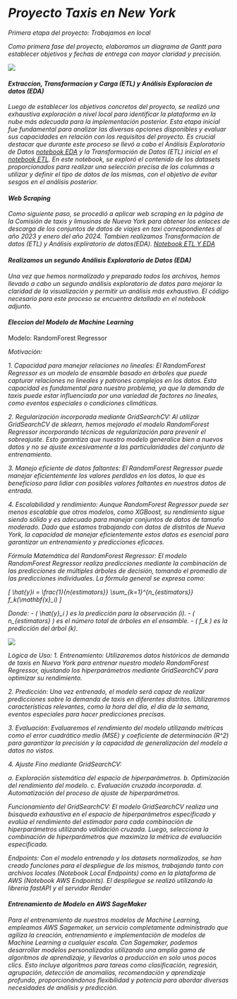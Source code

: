 # *Proyecto Taxis en New York*

*Primera etapa del proyecto: Trabajamos en local*

*Como primera fase del proyecto, elaboramos un diagrama de Gantt para establecer objetivos y fechas de entrega con mayor claridad y precisión.*

![](https://github.com/titolup/Taxis-en-NYC-Sostenibilidad-y-Eficiencia/blob/main/1-Nube/Imagenes%20AWS/WhatsApp%20Image%202024-04-11%20at%2011.16.37.jpeg)


#### *Extraccion, Transformacion y Carga (ETL) y Análisis Exploracion de datos (EDA)*

*Luego de establecer los objetivos concretos del proyecto, se realizó una exhaustiva exploración a nivel local para identificar la plataforma en la nube más adecuada para la implementación posterior. Esta etapa inicial fue fundamental para analizar las diversas opciones disponibles y evaluar sus capacidades en relación con los requisitos del proyecto. Es crucial destacar que durante este proceso se llevó a cabo el Análisis Exploratorio de Datos [notebook EDA](https://github.com/MAYKJOEL/Taxis-en-NYC-Sostenibilidad-y-Eficiencia/blob/main/0-Local/2-EDA/EDA.ipynb) y la Transformación de Datos (ETL) inicial en el [notebook ETL](https://github.com/MAYKJOEL/Taxis-en-NYC-Sostenibilidad-y-Eficiencia/tree/main/0-Local/1-ETL). En este notebook, se exploró el contenido de los datasets proporcionados para realizar una selección precisa de las columnas a utilizar y definir el tipo de datos de las mismas, con el objetivo de evitar sesgos en el análisis posterior.*


#### *Web Scraping*

*Como siguiente paso, se procedió a aplicar web scraping en la página de la Comisión de taxis y limusinas de Nueva York para obtener los enlaces de descarga de los conjuntos de datos de viajes en taxi correspondientes al año 2023 y enero del año 2024. Tambien realizamos Transformacion de datos (ETL) y Análisis expliratorio de datos(EDA). [Notebook ETL Y EDA](https://github.com/MAYKJOEL/Taxis-en-NYC-Sostenibilidad-y-Eficiencia/tree/main/0-Local/0-DataSets/2-DatosProporcionadosConETL)*

#### *Realizamos un segundo Análisis Exploratorio de Datos (EDA)*

*Una vez que hemos normalizado y preparado todos los archivos, hemos llevado a cabo un segundo análisis exploratorio de datos para mejorar la claridad de la visualización y permitir un análisis más exhaustivo. El código necesario para este proceso se encuentra detallado en el notebook adjunto.*

#### *Eleccion del Modelo de Machine Learning*


Modelo: RandomForest Regressor

*Motivación:*

*1. Capacidad para manejar relaciones no lineales:*
*El RandomForest Regressor es un modelo de ensamble basado en árboles que puede capturar relaciones no lineales y patrones complejos en los datos. Esta capacidad es fundamental para nuestro problema, ya que la demanda de taxis puede estar influenciada por una variedad de factores no lineales, como eventos especiales o condiciones climáticas.*

*2. Regularización incorporada mediante GridSearchCV:*
*Al utilizar GridSearchCV de sklearn, hemos mejorado el modelo RandomForest Regressor incorporando técnicas de regularización para prevenir el sobreajuste. Esto garantiza que nuestro modelo generalice bien a nuevos datos y no se ajuste excesivamente a las particularidades del conjunto de entrenamiento.*

*3. Manejo eficiente de datos faltantes:*
*El RandomForest Regressor puede manejar eficientemente los valores perdidos en los datos, lo que es beneficioso para lidiar con posibles valores faltantes en nuestros datos de entrada.*

*4. Escalabilidad y rendimiento:*
*Aunque RandomForest Regressor puede ser menos escalable que otros modelos, como XGBoost, su rendimiento sigue siendo sólido y es adecuado para manejar conjuntos de datos de tamaño moderado. Dado que estamos trabajando con datos de distritos de Nueva York, la capacidad de manejar eficientemente estos datos es esencial para garantizar un entrenamiento y predicciones eficaces.*

*Fórmula Matemática del RandomForest Regressor:*
*El modelo RandomForest Regressor realiza predicciones mediante la combinación de las predicciones de múltiples árboles de decisión, tomando el promedio de las predicciones individuales. La fórmula general se expresa como:*

*\[ \hat{y}_i = \frac{1}{n_{estimators}} \sum_{k=1}^{n_{estimators}} f_k(\mathbf{x}_i) \]*

*Donde:*
*- \( \hat{y}_i \) es la predicción para la observación \(i\).*
*- \( n_{estimators} \) es el número total de árboles en el ensamble.*
*- \( f_k \) es la predicción del árbol \(k\).*

![](https://github.com/titolup/Taxis-en-NYC-Sostenibilidad-y-Eficiencia/blob/main/1-Nube/Imagenes%20AWS/Captura%20de%20pantalla%20(108).png)

*Lógica de Uso:*
*1. Entrenamiento:*
*Utilizaremos datos históricos de demanda de taxis en Nueva York para entrenar nuestro modelo RandomForest Regressor, ajustando los hiperparámetros mediante GridSearchCV para optimizar su rendimiento.*

*2. Predicción:*
*Una vez entrenado, el modelo será capaz de realizar predicciones sobre la demanda de taxis en diferentes distritos. Utilizaremos características relevantes, como la hora del día, el día de la semana, eventos especiales para hacer predicciones precisas.*

*3. Evaluación:*
*Evaluaremos el rendimiento del modelo utilizando métricas como el error cuadrático medio (MSE) y coeficiente de determinación (R^2) para garantizar la precisión y la capacidad de generalización del modelo a datos no vistos.*

*4. Ajuste Fino mediante GridSearchCV:*

*a. Exploración sistemática del espacio de hiperparámetros.*
*b. Optimización del rendimiento del modelo.*
*c. Evaluación cruzada incorporada.*
*d. Automatización del proceso de ajuste de hiperparámetros.*

*Funcionamiento del GridSearchCV:*
*El modelo GridSearchCV realiza una búsqueda exhaustiva en el espacio de hiperparámetros especificado y evalúa el rendimiento del estimador para cada combinación de hiperparámetros utilizando validación cruzada. Luego, selecciona la combinación de hiperparámetros que maximiza la métrica de evaluación especificada.*

*Endpoints:*
*Con el modelo entrenado y los datasets normalizados, se han creado funciones para el despliegue de los mismos, trabajando tanto con archivos locales (Notebook Local Endpoints) como en la plataforma de AWS (Notebook AWS Endpoints). El despliegue se realizó utilizando la libreria fastAPI y el servidor Render* 


#### *Entrenamiento de Modelo en AWS SageMaker*

*Para el entrenamiento de nuestros modelos de Machine Learning, empleamos AWS Sagemaker, un servicio completamente administrado que agiliza la creación, entrenamiento e implementación de modelos de Machine Learning a cualquier escala. Con Sagemaker, podemos desarrollar modelos personalizados utilizando una amplia gama de algoritmos de aprendizaje, y llevarlos a producción en solo unos pocos clics. Esto incluye algoritmos para tareas como clasificación, regresión, agrupación, detección de anomalías, recomendación y aprendizaje profundo, proporcionándonos flexibilidad y potencia para abordar diversas necesidades de análisis y predicción.*


![]()







